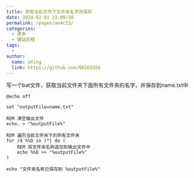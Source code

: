 ```yaml
---
title: 获取当前文件下文件夹名字并保存
date: 2024-02-01 22:09:58
permalink: /pages/ae4c53/
categories:
  - 更多
  - 建站历程
tags:
  - 
author: 
  name: aXing
  link: https://github.com/08163356
---
```


写一个bat文件，获取当前文件夹下面所有文件夹的名字，并保存到name.txt中

```
@echo off

set "outputFile=name.txt"

REM 清空输出文件
echo. > "%outputFile%"

REM 遍历当前文件夹下的所有文件夹
for /d %%D in (*) do (
    REM 将文件夹名称追加到输出文件中
    echo %%D >> "%outputFile%"
)

echo "文件夹名称已保存到 %outputFile%"
```

